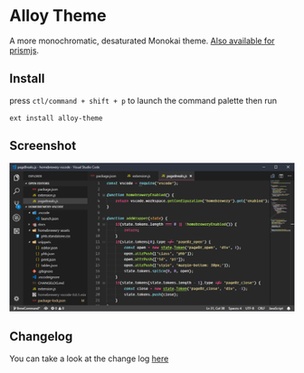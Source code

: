 # Alloy Theme

A more monochromatic, desaturated Monokai theme. [Also available for prismjs](https://github.com/OfficerHalf/alloy-theme-prismjs).

## Install

press `ctl/command + shift + p` to launch the command palette then run
```
ext install alloy-theme
```

## Screenshot
![Theme Screenshot](doc/Screenshot1.png)

## Changelog
You can take a look at the change log [here](CHANGELOG.md)

